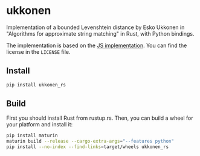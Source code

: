 ukkonen
=======

Implementation of a bounded Levenshtein distance by Esko Ukkonen in "Algorithms for approximate string matching" in Rust, with Python bindings.

The implementation is based on the [JS implementation](https://github.com/sunesimonsen/ukkonen). You can find the license in the `LICENSE` file.

## Install

```bash
pip install ukkonen_rs
```

## Build

First you should install Rust from rustup.rs.
Then, you can build a wheel for your platform and install it:
```bash
pip install maturin
maturin build --release --cargo-extra-args="--features python"
pip install --no-index --find-links=target/wheels ukkonen_rs
```
